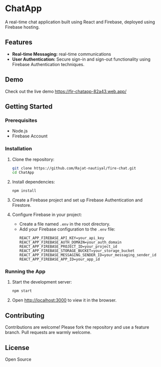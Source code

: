 # ChatApp

A real-time chat application built using React and Firebase, deployed using Firebase hosting.

## Features

- **Real-time Messaging:** real-time communications
- **User Authentication:** Secure sign-in and sign-out functionality using Firebase Authentication techniques.
  
## Demo

Check out the live demo https://fir-chatapp-82a43.web.app/

## Getting Started

### Prerequisites

- Node.js
- Firebase Account

### Installation

1. Clone the repository:
    ```bash
    git clone https://github.com/Rajat-nautiyal/fire-chat.git
    cd ChatApp
    ```

2. Install dependencies:
    ```bash
    npm install
    ```

3. Create a Firebase project and set up Firebase Authentication and Firestore.

4. Configure Firebase in your project:
    - Create a file named `.env` in the root directory.
    - Add your Firebase configuration to the `.env` file:
        ```
        REACT_APP_FIREBASE_API_KEY=your_api_key
        REACT_APP_FIREBASE_AUTH_DOMAIN=your_auth_domain
        REACT_APP_FIREBASE_PROJECT_ID=your_project_id
        REACT_APP_FIREBASE_STORAGE_BUCKET=your_storage_bucket
        REACT_APP_FIREBASE_MESSAGING_SENDER_ID=your_messaging_sender_id
        REACT_APP_FIREBASE_APP_ID=your_app_id
        ```

### Running the App

1. Start the development server:
    ```bash
    npm start
    ```

2. Open [http://localhost:3000](http://localhost:3000) to view it in the browser.

## Contributing

Contributions are welcome! Please fork the repository and use a feature branch. Pull requests are warmly welcome.

## License

Open Source
